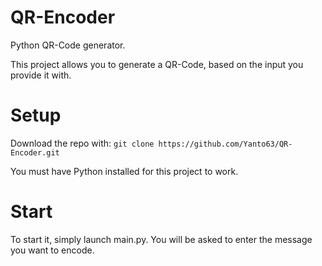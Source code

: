# QR-Encoder
Python QR-Code generator.

This project allows you to generate a QR-Code, based on the input you provide it with.

# Setup
Download the repo with:
``git clone https://github.com/Yanto63/QR-Encoder.git``

You must have Python installed for this project to work.

# Start
To start it, simply launch main.py.
You will be asked to enter the message you want to encode.
